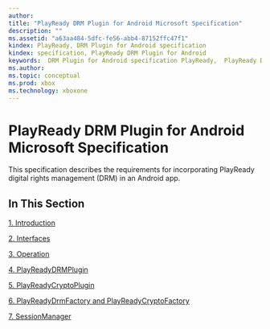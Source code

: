 ```yaml
---
author: 
title: "PlayReady DRM Plugin for Android Microsoft Specification"
description: ""
ms.assetid: "a63aa484-5dfc-fe56-abb4-87152ffc47f1"
kindex: PlayReady, DRM Plugin for Android specification
kindex: specification, PlayReady DRM Plugin for Android
keywords:  DRM Plugin for Android specification PlayReady,  PlayReady DRM Plugin for Android specification
ms.author: 
ms.topic: conceptual
ms.prod: xbox
ms.technology: xboxone
---
```



# PlayReady DRM Plugin for Android Microsoft Specification
   
  
This specification describes the requirements for incorporating PlayReady digital rights management (DRM) in an Android app.  
 
<a id="ID4ER"></a>

   

## In This Section  
  
[1. Introduction](1introduction8.md)  

  
  
[2. Interfaces](2interfaces.md)  

  
  
[3. Operation](3operation.md)  

  
  
[4. PlayReadyDRMPlugin](4playreadydrmplugin.md)  

  
  
[5. PlayReadyCryptoPlugin](5playreadycryptoplugin.md)  

  
  
[6. PlayReadyDrmFactory and PlayReadyCryptoFactory](6playreadydrmfactoryandplayreadycryptofactory.md)  

  
  
[7. SessionManager](7sessionmanager.md)  

 
